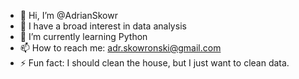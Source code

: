 - 👋 Hi, I’m @AdrianSkowr
- 👀 I have a broad interest in data analysis
- 🌱 I’m currently learning Python
- 📫 How to reach me: adr.skowronski@gmail.com
- ⚡ Fun fact: I should clean the house, but I just want to clean data.

<!---
AdrianSkowr/AdrianSkowr is a ✨ special ✨ repository because its `README.md` (this file) appears on your GitHub profile.
You can click the Preview link to take a look at your changes.
--->
